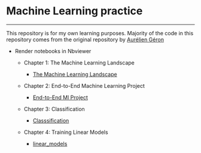 # Machine Learning practice

---

This repository is for my own learning purposes.
Majority of the code in this repository comes from the original repository by [Aurélien Géron](https://github.com/ageron/handson-ml2)

- Render notebooks in Nbviewer

  - Chapter 1: The Machine Learning Landscape

    - [The Machine Learning Landscape](https://nbviewer.jupyter.org/github/veb-101/Machine-Learning-practice/blob/master/Chapter%201/The%20Machine%20Learning%20Landscape.ipynb)

  - Chapter 2: End-to-End Machine Learning Project

    - [End-to-End Ml Project](https://nbviewer.jupyter.org/github/veb-101/Machine-Learning-practice/blob/master/Chapter%202/End-to-End%20ML%20Project.ipynb)

  - Chapter 3: Classification

    - [Classsification](https://nbviewer.jupyter.org/github/veb-101/Machine-Learning-practice/blob/master/Chapter%203/Classification.ipynb)

  - Chapter 4: Training Linear Models
    - [linear_models](https://nbviewer.jupyter.org/github/veb-101/Machine-Learning-practice/blob/master/Chapter%204/linear_models.ipynb)
